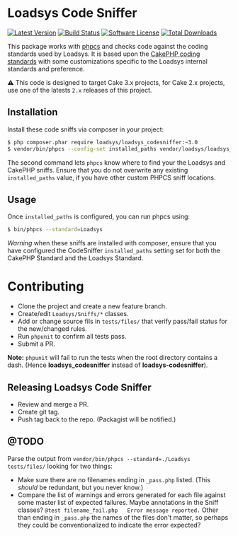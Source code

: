 # Loadsys Code Sniffer 

[![Latest Version](https://img.shields.io/github/release/loadsys/loadsys_codesniffer.svg?style=flat-square)](https://github.com/loadsys/loadsys_codesniffer/releases)
[![Build Status](https://travis-ci.org/loadsys/loadsys_codesniffer.png?branch=master)](http://travis-ci.org/loadsys/loadsys_codesniffer)
[![Software License](https://img.shields.io/badge/license-MIT-brightgreen.svg?style=flat-square)](LICENSE.txt)
[![Total Downloads](https://img.shields.io/packagist/dt/loadsys/loadsys_codesniffer.svg?style=flat-square)](https://packagist.org/packages/loadsys/loadsys_codesniffer)

This package works with [phpcs](http://pear.php.net/manual/en/package.php.php-codesniffer.php)
and checks code against the coding standards used by Loadsys. It is based upon the
[CakePHP coding standards](https://github.com/cakephp/cakephp-codesniffer) with some customizations specific to the Loadsys internal standards and preference.

:warning: This code is designed to target Cake 3.x projects, for Cake 2.x projects, use one of the latests `2.x` releases of this project.

## Installation

Install these code sniffs via composer in your project:

```bash
$ php composer.phar require loadsys/loadsys_codesniffer:~3.0
$ vendor/bin/phpcs --config-set installed_paths vendor/loadsys/loadsys_codesniffer,vendor/cakephp/cakephp-codesniffer
```

The second command lets `phpcs` know where to find your the Loadsys and CakePHP sniffs. Ensure that you do not overwrite any existing `installed_paths` value, if you have other custom PHPCS sniff locations.

## Usage

Once `installed_paths` is configured, you can run phpcs using:

```bash
$ bin/phpcs --standard=Loadsys
```

*Warning* when these sniffs are installed with composer, ensure that you have configured the CodeSniffer `installed_paths` setting set for both the CakePHP Standard and the Loadsys Standard.


# Contributing

* Clone the project and create a new feature branch.
* Create/edit `Loadsys/Sniffs/*` classes.
* Add or change source fils in `tests/files/` that verify pass/fail status for the new/changed rules.
* Run `phpunit` to confirm all tests pass.
* Submit a PR.

**Note:** `phpunit` will fail to run the tests when the root directory contains a dash. (Hence **loadsys_codesniffer** instead of **loadsys-codesniffer**).


## Releasing Loadsys Code Sniffer

* Review and merge a PR.
* Create git tag.
* Push tag back to the repo. (Packagist will be notified.)


## @TODO

Parse the output from `vendor/bin/phpcs --standard=./Loadsys tests/files/` looking for two things:

* Make sure there are no filenames ending in `_pass.php` listed. (This _should_ be redundant, but you never know.)
* Compare the list of warnings and errors generated for each file against some master list of expected failures. Maybe annotations in the Sniff classes? `@test	filename_fail.php	Error message reported.` Other than ending in `_pass.php` the names of the files don't matter, so perhaps they could be conventionalized to indicate the error expected?
